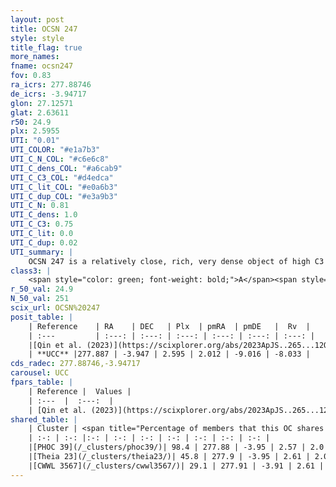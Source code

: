 ```yaml
---
layout: post
title: OCSN 247
style: style
title_flag: true
more_names: 
fname: ocsn247
fov: 0.83
ra_icrs: 277.88746
de_icrs: -3.94717
glon: 27.12571
glat: 2.63611
r50: 24.9
plx: 2.5955
UTI: "0.01"
UTI_COLOR: "#e1a7b3"
UTI_C_N_COL: "#c6e6c8"
UTI_C_dens_COL: "#a6cab9"
UTI_C_C3_COL: "#d4edca"
UTI_C_lit_COL: "#e0a6b3"
UTI_C_dup_COL: "#e3a9b3"
UTI_C_N: 0.81
UTI_C_dens: 1.0
UTI_C_C3: 0.75
UTI_C_lit: 0.0
UTI_C_dup: 0.02
UTI_summary: |
    OCSN 247 is a relatively close, rich, very dense object of high C3 quality. It was recently reported in the literature.<br><br><span style="color: #99180f; font-weight: bold;">Warning: </span>This is very likely a duplicate object, which shares a large percentage of members with at least one previously reported entry.
class3: |
    <span style="color: green; font-weight: bold;">A</span><span style="color: #FFC300; font-weight: bold;">B</span>
r_50_val: 24.9
N_50_val: 251
scix_url: OCSN%20247
posit_table: |
    | Reference    | RA    | DEC   | Plx  | pmRA  | pmDE   |  Rv  |
    | :---         | :---: | :---: | :---: | :---: | :---: | :---: |
    |[Qin et al. (2023)](https://scixplorer.org/abs/2023ApJS..265...12Q) | 277.91 | -3.89 | 2.62 | 2.03 | -9.04 | -9.45 |
    | **UCC** |277.887 | -3.947 | 2.595 | 2.012 | -9.016 | -8.033 | 
cds_radec: 277.88746,-3.94717
carousel: UCC
fpars_table: |
    | Reference |  Values |
    | :---  |  :---:  |
    | [Qin et al. (2023)](https://scixplorer.org/abs/2023ApJS..265...12Q) | `E(B-V)=0.89, m-M=10.38, logt=8.8` |
shared_table: |
    | Cluster | <span title="Percentage of members that this OC shares with the ones listed">%</span>   | RA   | DEC   | Plx   | pmRA  | pmDE  | Rv | UTI |
    | :-: | :-: |:-: | :-: | :-: | :-: | :-: | :-: | :-: |
    |[PHOC 39](/_clusters/phoc39/)| 98.4 | 277.88 | -3.95 | 2.57 | 2.0 | -8.98 | -7.34 |0.61 |
    |[Theia 23](/_clusters/theia23/)| 45.8 | 277.9 | -3.95 | 2.61 | 2.08 | -9.0 | -8.26 |0.0 |
    |[CWWL 3567](/_clusters/cwwl3567/)| 29.1 | 277.91 | -3.91 | 2.61 | 2.06 | -9.03 | -7.18 |0.0 |
---
```

